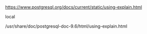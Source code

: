 
https://www.postgresql.org/docs/current/static/using-explain.html

local

/usr/share/doc/postgresql-doc-9.6/html/using-explain.html
